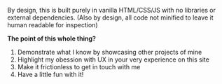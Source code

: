 By design, this is built purely in vanilla HTML/CSS/JS with no libraries or external dependencies. 
(Also by design, all code not minified to leave it human readable for inspection)


__The point of this whole thing?__
1) Demonstrate what I know by showcasing other projects of mine
2) Highlight my obession with UX in your very experience on this site
3) Make it frictionless to get in touch with me
4) Have a little fun with it! 

